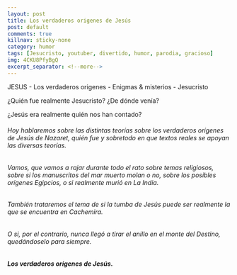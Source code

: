 ```yaml
---
layout: post
title: Los verdaderos origenes de Jesús
post: default
comments: true
killnav: sticky-none
category: humor
tags: [Jesucristo, youtuber, divertido, humor, parodia, gracioso]
img: 4CKU8PfyBgQ
excerpt_separator: <!--more-->
---
```


JESUS - Los verdaderos origenes - Enigmas & misterios - Jesucristo

¿Quién fue realmente Jesucristo? ¿De dónde venía?

¿Jesús era realmente quién nos han contado?

<!--more-->


###### Hoy hablaremos sobre las distintas teorías sobre los verdaderos orígenes de Jesús de Nazaret, quién fue y sobretodo en que textos reales se apoyan las diversas teorías.

###### Vamos, que vamos a rajar durante todo el rato sobre temas religiosos, sobre si los manuscritos del mar muerto molan o no, sobre los posibles orígenes Egipcios, o si realmente murió en La India.
###### También trataremos el tema de si la tumba de Jesús puede ser realmente la que se encuentra en Cachemira.
###### O si, por el contrario, nunca llegó a tirar el anillo en el monte del Destino, quedándoselo para siempre.

##### Los verdaderos origenes de Jesús.
